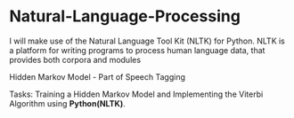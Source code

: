 # Natural-Language-Processing

I will make use of the Natural Language Tool Kit (NLTK) for Python. NLTK is a platform
for writing programs to process human language data, that provides both corpora and modules

Hidden Markov Model - Part of Speech Tagging

Tasks: Training a Hidden Markov Model and Implementing the Viterbi Algorithm using __Python(NLTK)__. 
